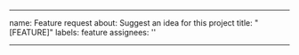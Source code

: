 ______________________________________________________________________

name: Feature request
about: Suggest an idea for this project
title: "\[FEATURE\]"
labels: feature
assignees: ''

______________________________________________________________________
